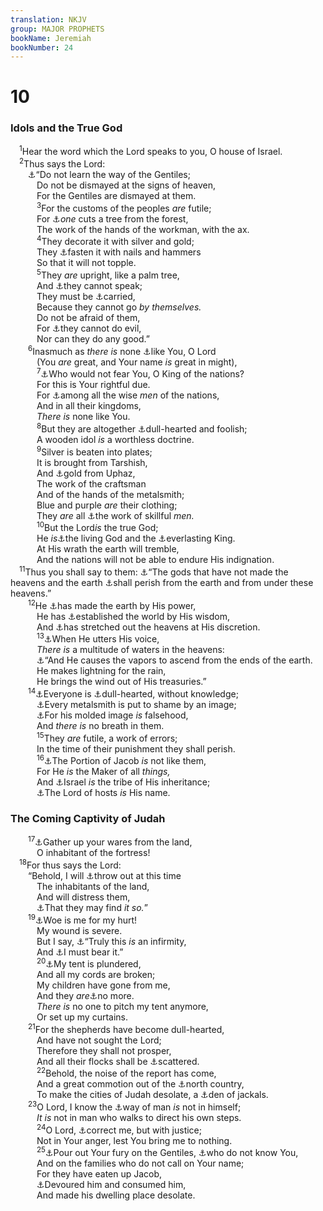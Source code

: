 ```yaml
---
translation: NKJV
group: MAJOR PROPHETS
bookName: Jeremiah 
bookNumber: 24
---
```


<div class="title"><h1>10</h1><h3>Idols and the True God</h3></div>
<span class="verse gie_10_1"> <sup>1</sup>Hear the word which the Lord speaks to you, O house of Israel.<br/></span>
<span class="verse gie_10_2"> <sup>2</sup>Thus says the Lord:<br/>  <a data-toggle="tooltip" data-placement="bottom" title="(Lev. 18:3; 20:23; Deut. 12:30)">⚓</a>“Do not learn the way of the Gentiles;<br/>   Do not be dismayed at the signs of heaven,<br/>   For the Gentiles are dismayed at them.<br/></span>
<span class="verse gie_10_3">   <sup>3</sup>For the customs of the peoples <i>are</i> futile;<br/>   For <a data-toggle="tooltip" data-placement="bottom" title="Is. 40:19; 45:20">⚓</a><i>one</i> cuts a tree from the forest,<br/>   The work of the hands of the workman, with the ax.<br/></span>
<span class="verse gie_10_4">   <sup>4</sup>They decorate it with silver and gold;<br/>   They <a data-toggle="tooltip" data-placement="bottom" title="Is. 41:7">⚓</a>fasten it with nails and hammers<br/>   So that it will not topple.<br/></span>
<span class="verse gie_10_5">   <sup>5</sup>They <i>are</i> upright, like a palm tree,<br/>   And <a data-toggle="tooltip" data-placement="bottom" title="Ps. 115:5; Is. 46:7; Jer. 10:5; 1 Cor. 12:2">⚓</a>they cannot speak;<br/>   They must be <a data-toggle="tooltip" data-placement="bottom" title="Ps. 115:7; Is. 46:1, 7">⚓</a>carried,<br/>   Because they cannot go <i>by</i> <i>themselves.</i><br/>   Do not be afraid of them,<br/>   For <a data-toggle="tooltip" data-placement="bottom" title="Is. 41:23, 24">⚓</a>they cannot do evil,<br/>   Nor can they do any good.”<br/></span>
<span class="verse gie_10_6">  <sup>6</sup>Inasmuch as <i>there</i> <i>is</i> none <a data-toggle="tooltip" data-placement="bottom" title="Ex. 15:11; Deut. 33:26; Ps. 86:8, 10; Is. 46:5–9; Jer. 10:16">⚓</a>like You, O Lord<br/>   (You <i>are</i> great, and Your name <i>is</i> great in might),<br/></span>
<span class="verse gie_10_7">   <sup>7</sup><a data-toggle="tooltip" data-placement="bottom" title="Jer. 5:22; Rev. 15:4">⚓</a>Who would not fear You, O King of the nations?<br/>   For this is Your rightful due.<br/>   For <a data-toggle="tooltip" data-placement="bottom" title="Ps. 89:6">⚓</a>among all the wise <i>men</i> of the nations,<br/>   And in all their kingdoms,<br/>   <i>There</i> <i>is</i> none like You.<br/></span>
<span class="verse gie_10_8">   <sup>8</sup>But they are altogether <a data-toggle="tooltip" data-placement="bottom" title="Ps. 115:8; Hab. 2:18">⚓</a>dull-hearted and foolish;<br/>   A wooden idol <i>is</i> a worthless doctrine.<br/></span>
<span class="verse gie_10_9">   <sup>9</sup>Silver is beaten into plates;<br/>   It is brought from Tarshish,<br/>   And <a data-toggle="tooltip" data-placement="bottom" title="Dan. 10:5">⚓</a>gold from Uphaz,<br/>   The work of the craftsman<br/>   And of the hands of the metalsmith;<br/>   Blue and purple <i>are</i> their clothing;<br/>   They <i>are</i> all <a data-toggle="tooltip" data-placement="bottom" title="Ps. 115:4">⚓</a>the work of skillful <i>men.</i><br/></span>
<span class="verse gie_10_10">   <sup>10</sup>But the Lord<i>is</i> the true God;<br/>   He <i>is</i><a data-toggle="tooltip" data-placement="bottom" title="1 Tim. 6:17">⚓</a>the living God and the <a data-toggle="tooltip" data-placement="bottom" title="Ps. 10:16">⚓</a>everlasting King.<br/>   At His wrath the earth will tremble,<br/>   And the nations will not be able to endure His indignation.<br/></span>
<span class="verse gie_10_11"> <sup>11</sup>Thus you shall say to them: <a data-toggle="tooltip" data-placement="bottom" title="Ps. 96:5">⚓</a>“The gods that have not made the heavens and the earth <a data-toggle="tooltip" data-placement="bottom" title="Is. 2:18; Zeph. 2:11">⚓</a>shall perish from the earth and from under these heavens.”<br/></span>
<span class="verse gie_10_12">  <sup>12</sup>He <a data-toggle="tooltip" data-placement="bottom" title="Gen. 1:1, 6, 7; Jer. 51:15">⚓</a>has made the earth by His power,<br/>   He has <a data-toggle="tooltip" data-placement="bottom" title="Ps. 93:1">⚓</a>established the world by His wisdom,<br/>   And <a data-toggle="tooltip" data-placement="bottom" title="Job 9:8; Ps. 104:2; Is. 40:22">⚓</a>has stretched out the heavens at His discretion.<br/></span>
<span class="verse gie_10_13">   <sup>13</sup><a data-toggle="tooltip" data-placement="bottom" title="Job 38:34">⚓</a>When He utters His voice,<br/>   <i>There</i> <i>is</i> a multitude of waters in the heavens:<br/>   <a data-toggle="tooltip" data-placement="bottom" title="Ps. 135:7">⚓</a>“And He causes the vapors to ascend from the ends of the earth.<br/>   He makes lightning for the rain,<br/>   He brings the wind out of His treasuries.”<br/></span>
<span class="verse gie_10_14">  <sup>14</sup><a data-toggle="tooltip" data-placement="bottom" title="Jer. 51:17">⚓</a>Everyone is <a data-toggle="tooltip" data-placement="bottom" title="Prov. 30:2">⚓</a>dull-hearted, without knowledge;<br/>   <a data-toggle="tooltip" data-placement="bottom" title="Is. 42:17; 44:11">⚓</a>Every metalsmith is put to shame by an image;<br/>   <a data-toggle="tooltip" data-placement="bottom" title="Hab. 2:18">⚓</a>For his molded image <i>is</i> falsehood,<br/>   And <i>there</i> <i>is</i> no breath in them.<br/></span>
<span class="verse gie_10_15">   <sup>15</sup>They <i>are</i> futile, a work of errors;<br/>   In the time of their punishment they shall perish.<br/></span>
<span class="verse gie_10_16">   <sup>16</sup><a data-toggle="tooltip" data-placement="bottom" title="Ps. 16:5; Jer. 51:19; Lam. 3:24">⚓</a>The Portion of Jacob <i>is</i> not like them,<br/>   For He <i>is</i> the Maker of all <i>things,</i><br/>   And <a data-toggle="tooltip" data-placement="bottom" title="Deut. 32:9; Ps. 74:2">⚓</a>Israel <i>is</i> the tribe of His inheritance;<br/>   <a data-toggle="tooltip" data-placement="bottom" title="Is. 47:4">⚓</a>The Lord of hosts <i>is</i> His name.<br/></span>
<div class="title"><h3>The Coming Captivity of Judah</h3></div>
<span class="verse gie_10_17">  <sup>17</sup><a data-toggle="tooltip" data-placement="bottom" title="Jer. 6:1">⚓</a>Gather up your wares from the land,<br/>   O inhabitant of the fortress!<br/></span>
<span class="verse gie_10_18"> <sup>18</sup>For thus says the Lord:<br/>  “Behold, I will <a data-toggle="tooltip" data-placement="bottom" title="1 Sam. 25:29; 2 Chr. 36:20">⚓</a>throw out at this time<br/>   The inhabitants of the land,<br/>   And will distress them,<br/>   <a data-toggle="tooltip" data-placement="bottom" title="Ezek. 6:10">⚓</a>That they may find <i>it</i> <i>so.</i>”<br/></span>
<span class="verse gie_10_19">  <sup>19</sup><a data-toggle="tooltip" data-placement="bottom" title="Jer. 8:21">⚓</a>Woe is me for my hurt!<br/>   My wound is severe.<br/>   But I say, <a data-toggle="tooltip" data-placement="bottom" title="Ps. 77:10">⚓</a>“Truly this <i>is</i> an infirmity,<br/>   And <a data-toggle="tooltip" data-placement="bottom" title="Mic. 7:9">⚓</a>I must bear it.”<br/></span>
<span class="verse gie_10_20">   <sup>20</sup><a data-toggle="tooltip" data-placement="bottom" title="Jer. 4:20; Lam. 2:4">⚓</a>My tent is plundered,<br/>   And all my cords are broken;<br/>   My children have gone from me,<br/>   And they <i>are</i><a data-toggle="tooltip" data-placement="bottom" title="Jer. 31:15; Lam. 1:5">⚓</a>no more.<br/>   <i>There</i> <i>is</i> no one to pitch my tent anymore,<br/>   Or set up my curtains.<br/></span>
<span class="verse gie_10_21">  <sup>21</sup>For the shepherds have become dull-hearted,<br/>   And have not sought the Lord;<br/>   Therefore they shall not prosper,<br/>   And all their flocks shall be <a data-toggle="tooltip" data-placement="bottom" title="Jer. 23:2">⚓</a>scattered.<br/></span>
<span class="verse gie_10_22">   <sup>22</sup>Behold, the noise of the report has come,<br/>   And a great commotion out of the <a data-toggle="tooltip" data-placement="bottom" title="Jer. 5:15">⚓</a>north country,<br/>   To make the cities of Judah desolate, a <a data-toggle="tooltip" data-placement="bottom" title="Jer. 9:11">⚓</a>den of jackals.<br/></span>
<span class="verse gie_10_23">  <sup>23</sup>O Lord, I know the <a data-toggle="tooltip" data-placement="bottom" title="Prov. 16:1; 20:24">⚓</a>way of man <i>is</i> not in himself;<br/>   <i>It</i> <i>is</i> not in man who walks to direct his own steps.<br/></span>
<span class="verse gie_10_24">   <sup>24</sup>O Lord, <a data-toggle="tooltip" data-placement="bottom" title="Ps. 6:1; 38:1; Jer. 30:11">⚓</a>correct me, but with justice;<br/>   Not in Your anger, lest You bring me to nothing.<br/></span>
<span class="verse gie_10_25">   <sup>25</sup><a data-toggle="tooltip" data-placement="bottom" title="Ps. 79:6, 7; Zeph. 3:8">⚓</a>Pour out Your fury on the Gentiles, <a data-toggle="tooltip" data-placement="bottom" title="Job 18:21; 1 Thess. 4:5; (2 Thess. 1:8)">⚓</a>who do not know You,<br/>   And on the families who do not call on Your name;<br/>   For they have eaten up Jacob,<br/>   <a data-toggle="tooltip" data-placement="bottom" title="Jer. 8:16">⚓</a>Devoured him and consumed him,<br/>   And made his dwelling place desolate.<br/></span>

